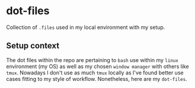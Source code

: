 # dot-files

Collection of `.files` used in my local environment with my setup.

## Setup context

The dot files within the repo are pertaining to `bash` use within my `linux` environment (my OS) as well as my
chosen `window manager` with others like `tmux`. Nowadays I don't use as much `tmux` locally as I've found better
use cases fitting to my style of workflow. Nonetheless, here are my `dot-files`.
